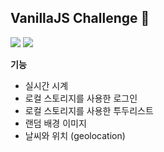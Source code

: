<h2>VanillaJS Challenge 🍦 </h2>
<img src="https://user-images.githubusercontent.com/63996052/154858257-a183d872-4350-4b50-bf4d-0abe5d5fbe17.png">
<img src="https://user-images.githubusercontent.com/63996052/154857750-c981f0eb-7f5c-4ddc-af11-af211884b105.png">

<b>기능</b><br>
<ul>
  <li>실시간 시계</li>
  <li>로컬 스토리지를 사용한 로그인</li>
  <li>로컬 스토리지를 사용한 투두리스트</li>
  <li>랜덤 배경 이미지</li>
  <li>날씨와 위치 (geolocation)</li>
</ul>
